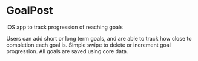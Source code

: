 # GoalPost
iOS app to track progression of reaching goals

Users can add short or long term goals, and are able to track how close to completion each goal is.
Simple swipe to delete or increment goal progression. All goals are saved using core data.
